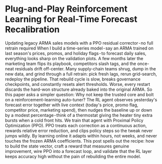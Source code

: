 # Plug-and-Play Reinforcement Learning for Real-Time Forecast Recalibration
Updating legacy ARMA sales models with a PPO residual corrector - no full retrain required
When I build a time-series model - say an ARMA trained on last season's prices, promos, and holiday flags - to forecast daily sales, everything looks sharp on the validation plots.
A few months later the marketing team flips its playbook, competitors slash tags, and the once-neat residuals drift off-center. Many supply-chain teams shrug, dump in the new data, and grind through a full retrain: pick fresh lags, rerun grid-search, redeploy the pipeline.
That rebuild cycle is slow, breaks governance checkpoints, and constantly resets alert thresholds. Worse, every restart discards the hard-won structure already baked into the original ARMA.
So this paper asks a simpler question: Why not keep the trusted core and bolt on a reinforcement-learning auto-tuner? The RL agent observes yesterday's forecast error together with live context (today's price, promo flag, competitor price, marketing spend), then nudges the baseline up or down by a modest percentage - think of a thermostat giving the heater tiny extra bursts when a cold front hits.
We train that agent with Proximal Policy Optimization (PPO). PPO treats each correction as a continuous action, rewards relative error reduction, and clips policy steps so the tweak never jumps wildly. By learning online it adapts within hours, not weeks, and never touches the frozen ARMA coefficients.
This post spells out the recipe: how to build the state vector, craft a reward that measures genuine improvement, wire PPO into a forecast loop, and validate that the RL layer keeps accuracy high without the pain of rebuilding the entire model.

